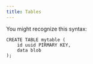 ```yaml
---
title: Tables
---
```


You might recognize this syntax:

```text
CREATE TABLE mytable (
    id uuid PIRMARY KEY,
    data blob
);
```
